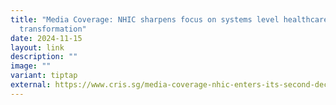 ```yaml
---
title: "Media Coverage: NHIC sharpens focus on systems level healthcare
  transformation"
date: 2024-11-15
layout: link
description: ""
image: ""
variant: tiptap
external: https://www.cris.sg/media-coverage-nhic-enters-its-second-decade-advancing-healthcare-transformation/
---
```

